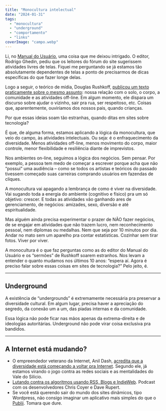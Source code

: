 ```yaml
---
title: "Monocultura intelectual"
date: "2024-01-31"
tags: 
  - "monocultura"
  - "underground"
  - "comportamento"
  - "links"
coverImage: "campo.webp"
---
```


Li, no [Manual do Usuário](https://manualdousuario.net/orbita-post/sugestoes-de-atividades-livres-de-telas/), uma coisa que me deixou intrigado. O editor, Rodrigo Ghedin, pediu que os leitores do fórum do site sugerissem atividades livres de telas. Fiquei me perguntando se já estamos tão absolutamente dependentes de telas a ponto de precisarmos de dicas específicas do que fazer longe delas.

Logo a seguir, o teórico de mídia, Douglas Rushkoff, [publicou um texto praticamente sobre o mesmo assunto](https://rushkoff.substack.com/p/transcendence-is-for-losers): nossa relação com o solo, o corpo, a comunidade e as atividades off-line. Em algum momento, ele dispara um discurso sobre ajudar o vizinho, sair pra rua, ser respeitoso, etc. Coisas que, aparentemente, ouviríamos dos nossos pais, quando crianças.

Por que essas ideias soam tão estranhas, quando ditas em sites sobre tecnologia?

É que, de alguma forma, estamos aplicando a lógica da monocultura, que veio do campo, às atividades intelectuais. Ou seja: é o enfraquecimento da diversidade. Menos atividades off-line, menos movimento do corpo, maior controle, menor flexibilidade e resiliência diante de imprevistos.

Nos ambientes on-line, seguimos a lógica dos negócios. Sem pensar. Por exemplo, a pessoa tem medo de começar a escrever porque acha que não “possui” uma audiência – como se todos os artistas e teóricos do passado tivessem começado suas carreiras comprando usuários em fazendas de cliques.

A monocultura vai apagando a lembrança de como é viver na diversidade. Vai sugando toda a energia do ambiente (cognitivo e físico) pra um só objetivo: crescer. E todas as atividades vão ganhando ares de gerenciamento, de negócios: amizades, sexo, diversão e até espiritualidade.

Mas alguém ainda precisa experimentar o prazer de NÃO fazer negócios, de se engajar em atividades que não trazem lucro, nem reconhecimento pessoal, nem diplomas ou medalhas. Nem que seja por 10 minutos por dia. Andar no mato sem um aparelho pra contar estatísticas. Cozinhar sem tirar fotos. Viver por viver.

A monocultura é o que faz perguntas como as do editor do Manual do Usuário e os “sermões” de Rushkoff soarem estranhos. Nos levam a entender o quanto mudamos nos últimos 10 anos: “espera aí. Agora é preciso falar sobre essas coisas em sites de tecnologia?” Pelo jeito, é.

---

## Underground

A existência de “undergrounds” é extremamente necessária pra preservar a diversidade cultural. Em algum lugar, precisa haver a apreciação do segredo, da conexão um a um, das piadas internas e da comunidade.

Essa lógica não pode ficar nas mãos apenas da extrema-direita e de ideologias autoritárias. Underground não pode virar coisa exclusiva pra bandidos.

---

## A Internet está mudando?

- O empreendedor veterano da Internet, Anil Dash, [acredita que a diversidade está começando a voltar pra Internet](https://www.rollingstone.com/culture/culture-commentary/internet-future-about-to-get-weird-1234938403/). Segundo ele, já estamos virando o jogo contra as redes sociais e as mentalidades do Vale do Silício.
- [Lutando contra os algoritmos usando RSS, Blogs e IndieWeb](https://shoptalkshow.com/599/). Podcast com os desenvolvedores Chris Coyer e Dave Rupert.
- Se você está querendo sair do mundo dos sites dinâmicos, tipo Wordpress, não consigo imaginar um aplicativo mais simples do que o [Publii](https://getpublii.com/). Tomara que dure.